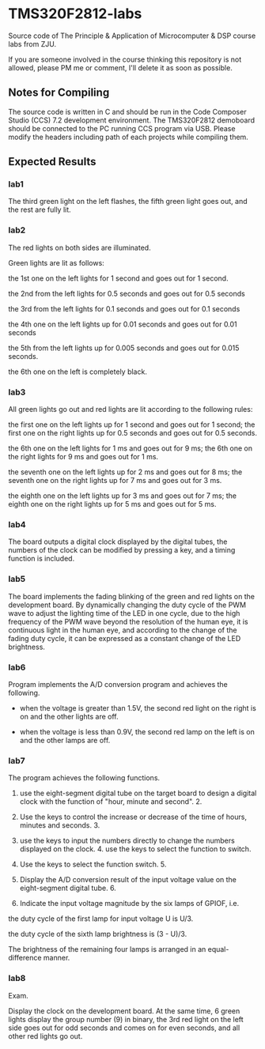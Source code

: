 # TMS320F2812-labs

Source code of The Principle & Application of Microcomputer & DSP course labs from ZJU.

If you are someone involved in the course thinking this repository is not allowed, please PM me or comment, I'll delete it as soon as possible.

## Notes for Compiling

The source code is written in C and should be run in the Code Composer Studio (CCS) 7.2 development environment. The TMS320F2812 demoboard should be connected to the PC running CCS program via USB. Please modify the headers including path of each projects while compiling them.

## Expected Results

### lab1

The third green light on the left flashes, the fifth green light goes out, and the rest are fully lit.

### lab2

The red lights on both sides are illuminated.

Green lights are lit as follows:

the 1st one on the left lights for 1 second and goes out for 1 second.

the 2nd from the left lights for 0.5 seconds and goes out for 0.5 seconds

the 3rd from the left lights for 0.1 seconds and goes out for 0.1 seconds

the 4th one on the left lights up for 0.01 seconds and goes out for 0.01 seconds

the 5th from the left lights up for 0.005 seconds and goes out for 0.015 seconds.

the 6th one on the left is completely black.

### lab3

All green lights go out and red lights are lit according to the following rules:

the first one on the left lights up for 1 second and goes out for 1 second; the first one on the right lights up for 0.5 seconds and goes out for 0.5 seconds.

the 6th one on the left lights for 1 ms and goes out for 9 ms; the 6th one on the right lights for 9 ms and goes out for 1 ms.

the seventh one on the left lights up for 2 ms and goes out for 8 ms; the seventh one on the right lights up for 7 ms and goes out for 3 ms.

the eighth one on the left lights up for 3 ms and goes out for 7 ms; the eighth one on the right lights up for 5 ms and goes out for 5 ms.

### lab4

The board outputs a digital clock displayed by the digital tubes, the numbers of the clock can be modified by pressing a key, and a timing function is included.

### lab5

The board implements the fading blinking of the green and red lights on the development board. By dynamically changing the duty cycle of the PWM wave to adjust the lighting time of the LED in one cycle, due to the high frequency of the PWM wave beyond the resolution of the human eye, it is continuous light in the human eye, and according to the change of the fading duty cycle, it can be expressed as a constant change of the LED brightness.

### lab6

Program implements the A/D conversion program and achieves the following.

- when the voltage is greater than 1.5V, the second red light on the right is on and the other lights are off.

- when the voltage is less than 0.9V, the second red lamp on the left is on and the other lamps are off.

### lab7

The program achieves the following functions.

1. use the eight-segment digital tube on the target board to design a digital clock with the function of "hour, minute and second". 2.

2. Use the keys to control the increase or decrease of the time of hours, minutes and seconds. 3.

3. use the keys to input the numbers directly to change the numbers displayed on the clock. 4. use the keys to select the function to switch.

4. Use the keys to select the function switch. 5.

5. Display the A/D conversion result of the input voltage value on the eight-segment digital tube. 6.

6. Indicate the input voltage magnitude by the six lamps of GPIOF, i.e.

the duty cycle of the first lamp for input voltage U is U/3.

the duty cycle of the sixth lamp brightness is (3 - U)/3.

The brightness of the remaining four lamps is arranged in an equal-difference manner.

### lab8

Exam.

Display the clock on the development board.
At the same time, 6 green lights display the group number (9) in binary, the 3rd red light on the left side goes out for odd seconds and comes on for even seconds, and all other red lights go out.
